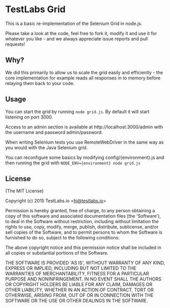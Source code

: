 # TestLabs Grid

This is a basic re-implementation of the Selenium Grid in node.js.

Please take a look at the code, feel free to fork it, modify it and use it for whatever you like - and we always
appreciate issue reports and pull requests!

## Why?

We did this primarily to allow us to scale the grid easily and efficiently - the core implementation for example reads
all responses in to memory before relaying them back to your code.

## Usage

You can start the grid by running `node grid.js`. By default it will start listening on port 3000.

Access to an admin section is available at http://localhost:3000/admin with the username and password admin/password.

When writing Selenium tests you use RemoteWebDriver in the same way as you would with the Java Selenium grid.

You can reconfigure some basics by modifying config/{environment}.js and then running the grid with
`NODE_ENV={environment} node grid.js`

## License 

(The MIT License)

Copyright (c) 2015 TestLabs.io &lt;hi@testlabs.io&gt;

Permission is hereby granted, free of charge, to any person obtaining
a copy of this software and associated documentation files (the
'Software'), to deal in the Software without restriction, including
without limitation the rights to use, copy, modify, merge, publish,
distribute, sublicense, and/or sell copies of the Software, and to
permit persons to whom the Software is furnished to do so, subject to
the following conditions:

The above copyright notice and this permission notice shall be
included in all copies or substantial portions of the Software.

THE SOFTWARE IS PROVIDED 'AS IS', WITHOUT WARRANTY OF ANY KIND,
EXPRESS OR IMPLIED, INCLUDING BUT NOT LIMITED TO THE WARRANTIES OF
MERCHANTABILITY, FITNESS FOR A PARTICULAR PURPOSE AND NONINFRINGEMENT.
IN NO EVENT SHALL THE AUTHORS OR COPYRIGHT HOLDERS BE LIABLE FOR ANY
CLAIM, DAMAGES OR OTHER LIABILITY, WHETHER IN AN ACTION OF CONTRACT,
TORT OR OTHERWISE, ARISING FROM, OUT OF OR IN CONNECTION WITH THE
SOFTWARE OR THE USE OR OTHER DEALINGS IN THE SOFTWARE.
